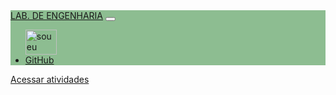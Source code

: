 <html lang="pt-br">

<head>
  <!-- Required meta tags -->
  <meta charset="utf-8">
  <meta name="viewport" content="width=device-width, initial-scale=1, shrink-to-fit=no">

  <!-- Bootstrap CSS -->
  <link href="https://cdn.jsdelivr.net/npm/bootstrap@5.1.3/dist/css/bootstrap.min.css" rel="stylesheet"
    integrity="sha384-1BmE4kWBq78iYhFldvKuhfTAU6auU8tT94WrHftjDbrCEXSU1oBoqyl2QvZ6jIW3" crossorigin="anonymous">
  <link rel="stylesheet" type="text/css" href="/LABORATORIO-DE-ENGENHARIA/stile.css" media="screen" />
  
</head>

<body>
  <nav class="navbar navbar-expand-lg" style="background-color: #3b8f4293;">
    <div class="container-fluid">
      <a class="navbar-brand color-ligth" href="/LABORATORIO-DE-ENGENHARIA/inicio.html">LAB. DE ENGENHARIA</a>
      <button class="navbar-toggler" type="button" data-bs-toggle="collapse"
         data-bs-target="#navbarSupportedContent" aria-controls="navbarSupportedContent" aria-expanded="false" aria-label="Toggle navigation">
      </button>
      <div class="collapse navbar-collapse" id="navbarSupportedContent">
        <ul class="navbar-nav me-auto mb-2 mb-lg-0">
          <a href="https://github.com/natanael986/LABORATORIO-DE-ENGENHARIA"><img src="/LABORATORIO-DE-ENGENHARIA/img/foto.jpeg"
             alt="sou eu natanael986" text="sou eu natanael986" width=50 height=40>
          </a>
          <li class="nav-item">
            <a class="nav-link" href="https://github.com/natanael986/LABORATORIO-DE-ENGENHARIA">GitHub</a>
          </li>
        </ul>
      </div>
    </div>
  </nav>
  <div class="containner">
    <div class="mt-10 d-grid gap-2 d-md-flex justify-content-md-center">
      <a href="/LABORATORIO-DE-ENGENHARIA/inicio.html" class="btn btn-success" tabindex="-1" role="button" aria-disabled="true">Acessar atividades</a>
    </div>
  </div>
</body>

</html>
